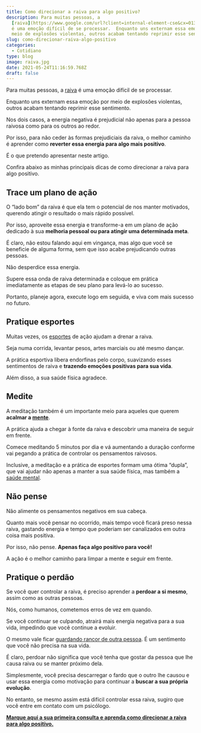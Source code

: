 ```yaml
---
title: Como direcionar a raiva para algo positivo?
description: Para muitas pessoas, a
  [raiva](https://www.google.com/url?client=internal-element-cse&cx=013413282715532661870:5z8llcwtwhy&q=https://yuribusin.com.br/como-controlar-a-raiva/&sa=U&ved=2ahUKEwiOrN6wy8HwAhWuFbkGHXSwBkQQFjAAegQIBBAC&usg=AOvVaw3Iqfc0BDXiyRQ0f6UjJ_qS)
  é uma emoção difícil de se processar.  Enquanto uns externam essa emoção por
  meio de explosões violentas, outros acabam tentando reprimir esse sentimento.
slug: como-direcionar-raiva-algo-positivo
categories:
  - Cotidiano
type: blog
image: raiva.jpg
date: 2021-05-24T11:16:59.768Z
draft: false
---
```


Para muitas pessoas, a [raiva](https://yuribusin.com.br/como-controlar-a-raiva/) é uma emoção difícil de se processar.

Enquanto uns externam essa emoção por meio de explosões violentas, outros acabam tentando reprimir esse sentimento.

Nos dois casos, a energia negativa é prejudicial não apenas para a pessoa raivosa como para os outros ao redor.

Por isso, para não ceder às formas prejudiciais da raiva, o melhor caminho é aprender como **reverter essa energia para algo mais positivo**.

É o que pretendo apresentar neste artigo.

Confira abaixo as minhas principais dicas de como direcionar a raiva para algo positivo.

## Trace um plano de ação

O “lado bom” da raiva é que ela tem o potencial de nos manter motivados, querendo atingir o resultado o mais rápido possível.

Por isso, aproveite essa energia e transforme-a em um plano de ação dedicado à sua **melhoria pessoal ou para atingir uma determinada meta**.

É claro, não estou falando aqui em vingança, mas algo que você se beneficie de alguma forma, sem que isso acabe prejudicando outras pessoas.

Não desperdice essa energia.

Supere essa onda de raiva determinada e coloque em prática imediatamente as etapas de seu plano para levá-lo ao sucesso.

Portanto, planeje agora, execute logo em seguida, e viva com mais sucesso no futuro.

## Pratique esportes

Muitas vezes, os [esportes](https://yuribusin.com.br/os-riscos-do-sedentarismo-para-a-saude-mental/) de ação ajudam a drenar a raiva.

Seja numa corrida, levantar pesos, artes marciais ou até mesmo dançar.

A prática esportiva libera endorfinas pelo corpo, suavizando esses sentimentos de raiva e **trazendo emoções positivas para sua vida**.

Além disso, a sua saúde física agradece.

## Medite

A meditação também é um importante meio para aqueles que querem **acalmar a [mente](https://yuribusin.com.br/mindfulness-o-que-e-para-que-serve-como-praticar/)**.

A prática ajuda a chegar à fonte da raiva e descobrir uma maneira de seguir em frente.

Comece meditando 5 minutos por dia e vá aumentando a duração conforme vai pegando a prática de controlar os pensamentos raivosos.

Inclusive, a meditação e a prática de esportes formam uma ótima “dupla”, que vai ajudar não apenas a manter a sua saúde física, mas também a [saúde mental](https://yuribusin.com.br/os-riscos-do-sedentarismo-para-a-saude-mental/).

## Não pense

Não alimente os pensamentos negativos em sua cabeça.

Quanto mais você pensar no ocorrido, mais tempo você ficará preso nessa raiva, gastando energia e tempo que poderiam ser canalizados em outra coisa mais positiva.

Por isso, não pense. **Apenas faça algo positivo para você!**

A ação é o melhor caminho para limpar a mente e seguir em frente.

## Pratique o perdão

Se você quer controlar a raiva, é preciso aprender a **perdoar a si mesmo**, assim como as outras pessoas.

Nós, como humanos, cometemos erros de vez em quando.

Se você continuar se culpando, atrairá mais energia negativa para a sua vida, impedindo que você continue a evoluir.

O mesmo vale ficar [guardando rancor de outra pessoa](https://www.google.com/url?client=internal-element-cse&cx=013413282715532661870:5z8llcwtwhy&q=https://yuribusin.com.br/como-perdoar-alguem-que-te-magoou/&sa=U&ved=2ahUKEwjJo4WXzMHwAhViF7kGHQn6BS4QFjAAegQIAhAC&usg=AOvVaw0mTcxoTk0vVzQ0IFy46yvg). É um sentimento que você não precisa na sua vida.

É claro, perdoar não significa que você tenha que gostar da pessoa que lhe causa raiva ou se manter próximo dela.

Simplesmente, você precisa descarregar o fardo que o outro lhe causou e usar essa energia como motivação para continuar a **buscar a sua própria evolução**.

No entanto, se mesmo assim está difícil controlar essa raiva, sugiro que você entre em contato com um psicólogo.

**[Marque aqui a sua primeira consulta e aprenda como direcionar a raiva para algo positivo.](https://yuribusin.com.br/contato/)**
